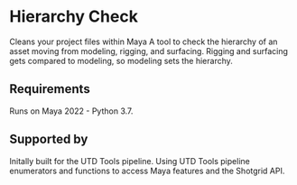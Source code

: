 # Hierarchy Check
Cleans your project files within Maya
A tool to check the hierarchy of an asset moving from modeling, rigging, and surfacing. Rigging and surfacing gets compared to modeling, so modeling sets the hierarchy.

## Requirements
Runs on Maya 2022 - Python 3.7.

 ## Supported by
 Initally built for the UTD Tools pipeline.
 Using UTD Tools pipeline enumerators and functions to access Maya features and the Shotgrid API.
